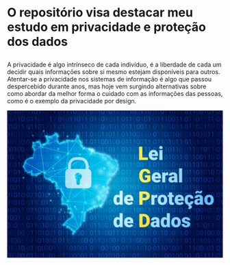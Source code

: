# <p> O repositório visa destacar meu estudo em privacidade e proteção dos dados </p>

A privacidade é algo intrínseco de cada indivíduo, é a liberdade de cada um decidir quais 
informações sobre si mesmo estejam disponíveis para outros. Atentar-se a privacidade nos 
sistemas de informação é algo que passou despercebido durante anos, mas hoje vem surgindo 
alternativas sobre como abordar da melhor forma o cuidado com as informações das pessoas, 
como é o exemplo da privacidade por design.

![lgpd](images/LGPD.jpg)
